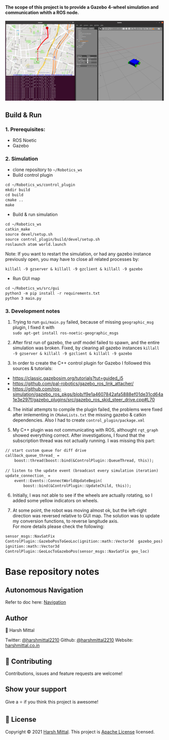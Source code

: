 
#### The scope of this project is to provide a Gazebo 4-wheel simulation and communication whith a ROS node.

![Alt text](ros_demo.png)

## Build & Run

### 1. Prerequisites:
- ROS Noetic
- Gazebo

### 2. Simulation 
- clone repository to `~/Robotics_ws`
- Build control plugin
```
cd ~/Robotics_ws/control_plugin
mkdir build
cd build
cmake ..
make
```
- Build & run simulation
```
cd ~/Robotics_ws
catkin_make
source devel/setup.sh
source control_plugin/build/devel/setup.sh
roslaunch atom world.launch
```

Note: If you want to restart the simulation, or had any gazebo instance previously open, you may have to close all related processes by:
```
killall -9 gzserver & killall -9 gzclient & killall -9 gazebo
```

- Run GUI map
```
cd ~/Robotics_ws/src/gui
python3 -m pip install -r requirements.txt
python 3 main.py
```

### 3. Development notes 

1. Trying to run `gui/main.py` failed, because of missing `geographic_msg` plugin, I fixed it with <br> `sudo apt-get install ros-noetic-geographic_msgs`

2. After first run of gazebo, the urdf model failed to spawn, and the entire simulation was broken. 
Fixed, by clearing all gazebo instances
```killall -9 gzserver & killall -9 gzclient & killall -9 gazebo```

3. In order to create the C++ control plugin for Gazebo I followed this sources & tutorials:
- https://classic.gazebosim.org/tutorials?tut=guided_i5
- https://github.com/pal-robotics/gazebo_ros_link_attacher/
- https://github.com/ros-simulation/gazebo_ros_pkgs/blob/f9e1a4607842afa5888ef01de31cd64a1e3e297f/gazebo_plugins/src/gazebo_ros_skid_steer_drive.cpp#L70

4. The initial attempts to compile the plugin failed, the problems were fixed after imlementing in `CMakeLists.txt` the missing gazebo & catkin dependencies. Also I had to create `control_plugin/package.xml`

5. My C++ plugin was not communicating with ROS, althought `rqt_graph` showed everything correct. After investigations, I found that the subscription thread was not actually running. I was missing this part:
```
// start custom queue for diff drive
callback_queue_thread_ =
    boost::thread(boost::bind(&ControlPlugin::QueueThread, this));

// listen to the update event (broadcast every simulation iteration)
update_connection_ =
    event::Events::ConnectWorldUpdateBegin(
        boost::bind(&ControlPlugin::UpdateChild, this));
```

6. Initially, I was not able to see if the wheels are actually rotating, so I added some yellow indicators on wheels.

7. At some point, the robot was moving almost ok, but the left-right direction was reversed relative to GUI map. The solution was to update my conversion functions, to reverse langitude axis.  
For more details please check the following:
```
sensor_msgs::NavSatFix ControlPlugin::GazeboPosToGeoLoc(ignition::math::Vector3d  gazebo_pos)
ignition::math::Vector3d ControlPlugin::GeoLocToGazeboPos(sensor_msgs::NavSatFix geo_loc)
```

# Base repository notes

## Autonomous Navigation

Refer to doc here: [Navigation](/docs/Navigation.md)
  
## Author

👤 Harsh Mittal

Twitter: [@harshmittal2210](https://twitter.com/harshmittal2210)
Github: [@harshmittal2210](https://github.com/harshmittal2210)
Website: [harshmittal.co.in](http://harshmittal.co.in)
  
## 🤝 Contributing

Contributions, issues and feature requests are welcome!

## Show your support

Give a ⭐️ if you think this project is awesome!

## 📝 License

Copyright © 2021 [Harsh Mittal](https://github.com/harshmittal2210).
This project is [Apache License](https://github.com/harshmittal2210/Robotics_ws/blob/main/LICENSE) licensed.
